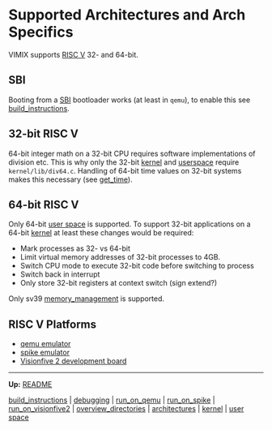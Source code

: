 # Supported Architectures and Arch Specifics

VIMIX supports [RISC V](riscv/RISCV.md) 32- and 64-bit.


## SBI

Booting from a [SBI](riscv/SBI.md) bootloader works (at least in `qemu`), to enable this see [build_instructions](build_instructions.md). 


## 32-bit RISC V

64-bit integer math on a 32-bit CPU requires software implementations of division etc. This is why only the 32-bit [kernel](../kernel.md) and [userspace](../../userspace/userspace.md) require `kernel/lib/div64.c`. Handling of 64-bit time values on 32-bit systems makes this necessary (see [get_time](kernel/syscalls/get_time.md)).


## 64-bit RISC V

Only 64-bit [user space](userspace/userspace.md) is supported.
To support 32-bit applications on a 64-bit [kernel](kernel/kernel.md) at least these changes would be required:
- Mark processes as 32- vs 64-bit
- Limit virtual memory addresses of 32-bit processes to 4GB.
- Switch CPU mode to execute 32-bit code before switching to process
- Switch back in interrupt
- Only store 32-bit registers at context switch (sign extend?)

Only sv39 [memory_management](kernel/mm/memory_management.md) is supported.


## RISC V Platforms

- [qemu emulator](run_on_qemu.md)
- [spike emulator](run_on_spike.md)
- [Visionfive 2 development board](run_on_visionfive2.md)


---
**Up:** [README](../README.md)

[build_instructions](build_instructions.md) | [debugging](debugging.md) | [run_on_qemu](run_on_qemu.md) | [run_on_spike](run_on_spike.md) | [run_on_visionfive2](run_on_visionfive2.md) |  [overview_directories](overview_directories.md) | [architectures](architectures.md) | [kernel](kernel/kernel.md) | [user space](userspace/userspace.md)
